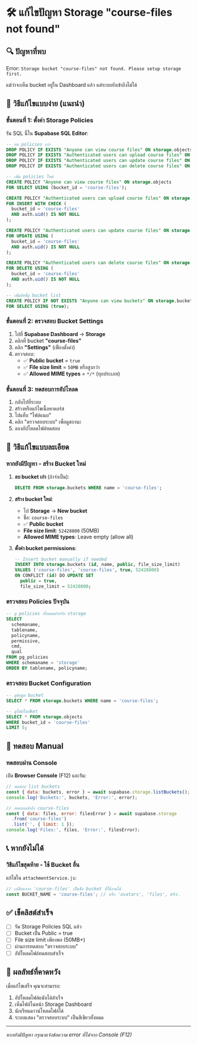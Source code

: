 # 🛠️ แก้ไขปัญหา Storage "course-files not found"

## 🔍 ปัญหาที่พบ
Error: `Storage bucket "course-files" not found. Please setup storage first.`

แม้ว่าจะเห็น bucket อยู่ใน Dashboard แล้ว แต่ระบบยังเข้าถึงไม่ได้

## 🚀 วิธีแก้ไขแบบง่าย (แนะนำ)

### ขั้นตอนที่ 1: ตั้งค่า Storage Policies

รัน SQL นี้ใน **Supabase SQL Editor**:

```sql
-- ลบ policies เก่า
DROP POLICY IF EXISTS "Anyone can view course files" ON storage.objects;
DROP POLICY IF EXISTS "Authenticated users can upload course files" ON storage.objects;
DROP POLICY IF EXISTS "Authenticated users can update course files" ON storage.objects;
DROP POLICY IF EXISTS "Authenticated users can delete course files" ON storage.objects;

-- เพิ่ม policies ใหม่
CREATE POLICY "Anyone can view course files" ON storage.objects
FOR SELECT USING (bucket_id = 'course-files');

CREATE POLICY "Authenticated users can upload course files" ON storage.objects
FOR INSERT WITH CHECK (
  bucket_id = 'course-files' 
  AND auth.uid() IS NOT NULL
);

CREATE POLICY "Authenticated users can update course files" ON storage.objects
FOR UPDATE USING (
  bucket_id = 'course-files' 
  AND auth.uid() IS NOT NULL
);

CREATE POLICY "Authenticated users can delete course files" ON storage.objects
FOR DELETE USING (
  bucket_id = 'course-files' 
  AND auth.uid() IS NOT NULL
);

-- เพิ่มสิทธิ์ดู bucket list
CREATE POLICY IF NOT EXISTS "Anyone can view buckets" ON storage.buckets
FOR SELECT USING (true);
```

### ขั้นตอนที่ 2: ตรวจสอบ Bucket Settings

1. ไปที่ **Supabase Dashboard** → **Storage**
2. คลิกที่ bucket **"course-files"**
3. คลิก **"Settings"** (เฟืองตั้งค่า)
4. ตรวจสอบ:
   - ✅ **Public bucket** = `true`
   - ✅ **File size limit** = `50MB` หรือสูงกว่า
   - ✅ **Allowed MIME types** = `*/*` (ทุกประเภท)

### ขั้นตอนที่ 3: ทดสอบการอัปโหลด

1. กลับไปที่ระบบ
2. สร้างหรือแก้ไขเนื้อหาคอร์ส
3. ไปแท็บ "ไฟล์แนบ"
4. คลิก "ตรวจสอบระบบ" เพื่อดูสถานะ
5. ลองอัปโหลดไฟล์ทดสอบ

## 🔧 วิธีแก้ไขแบบละเอียด

### หากยังมีปัญหา - สร้าง Bucket ใหม่

1. **ลบ bucket เก่า** (ถ้าจำเป็น):
   ```sql
   DELETE FROM storage.buckets WHERE name = 'course-files';
   ```

2. **สร้าง bucket ใหม่**:
   - ไป **Storage** → **New bucket**
   - ชื่อ: `course-files`
   - ✅ **Public bucket**
   - **File size limit**: `52428800` (50MB)
   - **Allowed MIME types**: Leave empty (allow all)

3. **ตั้งค่า bucket permissions**:
   ```sql
   -- Insert bucket manually if needed
   INSERT INTO storage.buckets (id, name, public, file_size_limit)
   VALUES ('course-files', 'course-files', true, 52428800)
   ON CONFLICT (id) DO UPDATE SET
     public = true,
     file_size_limit = 52428800;
   ```

### ตรวจสอบ Policies ปัจจุบัน

```sql
-- ดู policies ทั้งหมดสำหรับ storage
SELECT 
  schemaname,
  tablename,
  policyname,
  permissive,
  cmd,
  qual
FROM pg_policies 
WHERE schemaname = 'storage'
ORDER BY tablename, policyname;
```

### ตรวจสอบ Bucket Configuration

```sql
-- ดูข้อมูล bucket
SELECT * FROM storage.buckets WHERE name = 'course-files';

-- ดูไฟล์ในบัket
SELECT * FROM storage.objects 
WHERE bucket_id = 'course-files' 
LIMIT 5;
```

## 🧪 ทดสอบ Manual

### ทดสอบผ่าน Console

เปิด **Browser Console** (F12) และรัน:

```javascript
// ทดสอบ list buckets
const { data: buckets, error } = await supabase.storage.listBuckets();
console.log('Buckets:', buckets, 'Error:', error);

// ทดสอบเข้าถึง course-files
const { data: files, error: filesError } = await supabase.storage
  .from('course-files')
  .list('', { limit: 1 });
console.log('Files:', files, 'Error:', filesError);
```

## 📞 หากยังไม่ได้

### วิธีแก้ไขสุดท้าย - ใช้ Bucket อื่น

แก้ไขใน `attachmentService.js`:

```javascript
// เปลี่ยนจาก 'course-files' เป็นชื่อ bucket ที่ใช้งานได้
const BUCKET_NAME = 'course-files'; // หรือ 'avatars', 'files', etc.
```

## ✅ เช็คลิสต์สำเร็จ

- [ ] รัน Storage Policies SQL แล้ว
- [ ] Bucket เป็น Public = true
- [ ] File size limit เพียงพอ (50MB+)
- [ ] ผ่านการทดสอบ "ตรวจสอบระบบ"
- [ ] อัปโหลดไฟล์ทดสอบสำเร็จ

## 🎯 ผลลัพธ์ที่คาดหวัง

เมื่อแก้ไขเสร็จ คุณจะสามารถ:
1. อัปโหลดไฟล์แนับได้สำเร็จ
2. เห็นไฟล์ในหน้า Storage Dashboard
3. นักเรียนดาวน์โหลดไฟล์ได้
4. ระบบแสดง "ตรวจสอบระบบ" เป็นสีเขียวทั้งหมด

---
*หากยังมีปัญหา กรุณาแจ้งข้อความ error ที่ได้จาก Console (F12)*